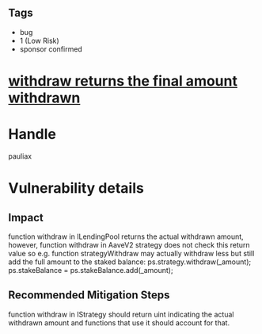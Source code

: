 ## Tags

- bug
- 1 (Low Risk)
- sponsor confirmed

# [withdraw returns the final amount withdrawn](https://github.com/code-423n4/2021-07-sherlock-findings/issues/78) 

# Handle

pauliax


# Vulnerability details

## Impact
function withdraw in ILendingPool returns the actual withdrawn amount, however, function withdraw in AaveV2 strategy does not check this return value so e.g. function strategyWithdraw may actually withdraw less but still add the full amount to the staked balance: 
    ps.strategy.withdraw(_amount);
    ps.stakeBalance = ps.stakeBalance.add(_amount);

## Recommended Mitigation Steps
function withdraw in IStrategy should return uint indicating the actual withdrawn amount and functions that use it should account for that.

